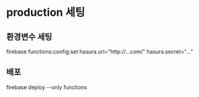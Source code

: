 # production 세팅

## 환경변수 세팅

firebase functions:config:set hasura.url="http://...com/" hasura.secret="..."

## 배포

firebase deploy --only functions
